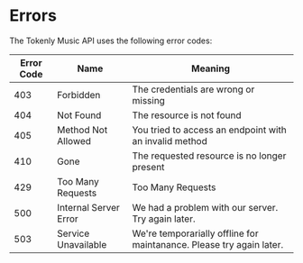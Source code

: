 # Errors


The Tokenly Music API uses the following error codes:


Error Code | Name | Meaning
---------- | ------- | -------
403 | Forbidden | The credentials are wrong or missing
404 | Not Found | The resource is not found
405 | Method Not Allowed | You tried to access an endpoint with an invalid method
410 | Gone | The requested resource is no longer present
429 | Too Many Requests | Too Many Requests
500 | Internal Server Error | We had a problem with our server. Try again later.
503 | Service Unavailable | We're temporarially offline for maintanance. Please try again later.
